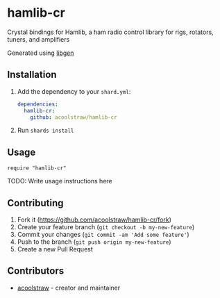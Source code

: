 # hamlib-cr

Crystal bindings for Hamlib, a ham radio control library for rigs, rotators, tuners, and amplifiers

Generated using [libgen](https://github.com/olbat/libgen)

## Installation

1. Add the dependency to your `shard.yml`:

   ```yaml
   dependencies:
     hamlib-cr:
       github: acoolstraw/hamlib-cr
   ```

2. Run `shards install`

## Usage

```crystal
require "hamlib-cr"
```

TODO: Write usage instructions here

## Contributing

1. Fork it (<https://github.com/acoolstraw/hamlib-cr/fork>)
2. Create your feature branch (`git checkout -b my-new-feature`)
3. Commit your changes (`git commit -am 'Add some feature'`)
4. Push to the branch (`git push origin my-new-feature`)
5. Create a new Pull Request

## Contributors

- [acoolstraw](https://github.com/acoolstraw) - creator and maintainer
